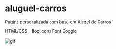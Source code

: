 # aluguel-carros
Pagina personalizada com base em Alugel de Carros

HTML/CSS - Box icons Font Google
<br>
<br>
<img align="middle" alt="gif" height="" width="" src="https://github.com/thiagomms/aluguel-carros/blob/main/car.gif">
